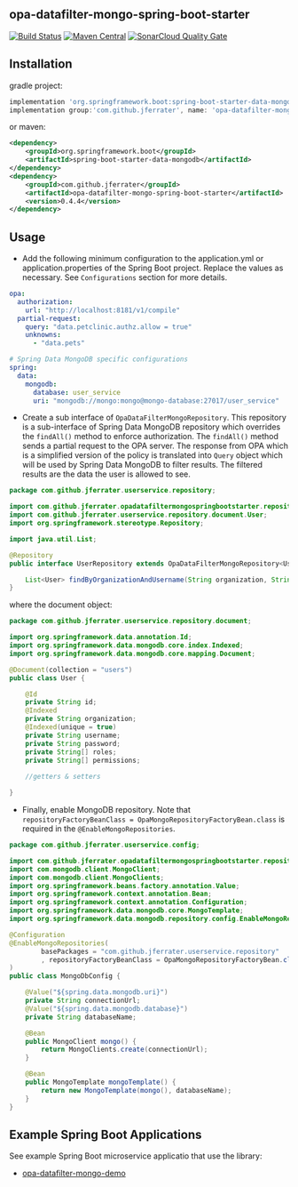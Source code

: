 ## opa-datafilter-mongo-spring-boot-starter
[![Build Status](https://travis-ci.com/jferrater/opa-data-filter-spring-boot-starter.svg?branch=master)](https://travis-ci.com/jferrater/opa-data-filter-spring-boot-starter)
[![Maven Central](https://maven-badges.herokuapp.com/maven-central/com.github.jferrater/opa-datafilter-mongo-spring-boot-starter/badge.svg)](https://search.maven.org/artifact/com.github.jferrater/opa-datafilter-mongo-spring-boot-starter/0.4.4/jar)
[![SonarCloud Quality Gate](https://sonarcloud.io/api/project_badges/measure?project=jferrater_opa-datafilter-mongo-spring-boot-starter&metric=alert_status)](https://sonarcloud.io/dashboard?id=jferrater_opa-datafilter-mongo-spring-boot-starter)

## Installation
gradle project:
```groovy
implementation 'org.springframework.boot:spring-boot-starter-data-mongodb'
implementation group:'com.github.jferrater', name: 'opa-datafilter-mongo-spring-boot-starter', version: '0.4.4'
```
or maven:
````xml
<dependency>
    <groupId>org.springframework.boot</groupId>
    <artifactId>spring-boot-starter-data-mongodb</artifactId>
</dependency>
<dependency>
    <groupId>com.github.jferrater</groupId>
    <artifactId>opa-datafilter-mongo-spring-boot-starter</artifactId>
    <version>0.4.4</version>
</dependency>
````

## Usage
- Add the following minimum configuration to the application.yml or application.properties of the Spring Boot project. Replace the values as necessary. See `Configurations` section for more details.
````yaml
opa:
  authorization:
    url: "http://localhost:8181/v1/compile"
  partial-request:
    query: "data.petclinic.authz.allow = true"
    unknowns:
      - "data.pets"

# Spring Data MongoDB specific configurations
spring:
  data:
    mongodb:
      database: user_service
      uri: "mongodb://mongo:mongo@mongo-database:27017/user_service"
````

- Create a sub interface of `OpaDataFilterMongoRepository`. This repository is a sub-interface of Spring Data MongoDB repository which overrides the `findAll()`
method to enforce authorization. The `findAll()` method sends a partial request to the OPA server. The response from OPA which is a simplified version
of the policy is translated into `Query` object which will be used by Spring Data MongoDB to filter results. The filtered results are the data the user is allowed to see.

```java
package com.github.jferrater.userservice.repository;

import com.github.jferrater.opadatafiltermongospringbootstarter.repository.OpaDataFilterMongoRepository;
import com.github.jferrater.userservice.repository.document.User;
import org.springframework.stereotype.Repository;

import java.util.List;

@Repository
public interface UserRepository extends OpaDataFilterMongoRepository<User, String> {

    List<User> findByOrganizationAndUsername(String organization, String username);
}
```
where the document object:
````java
package com.github.jferrater.userservice.repository.document;

import org.springframework.data.annotation.Id;
import org.springframework.data.mongodb.core.index.Indexed;
import org.springframework.data.mongodb.core.mapping.Document;

@Document(collection = "users")
public class User {

    @Id
    private String id;
    @Indexed
    private String organization;
    @Indexed(unique = true)
    private String username;
    private String password;
    private String[] roles;
    private String[] permissions;
    
    //getters & setters

}
````
- Finally, enable MongoDB repository. Note that `repositoryFactoryBeanClass = OpaMongoRepositoryFactoryBean.class` is required in the `@EnableMongoRepositories`.
````java
package com.github.jferrater.userservice.config;

import com.github.jferrater.opadatafiltermongospringbootstarter.repository.OpaMongoRepositoryFactoryBean;
import com.mongodb.client.MongoClient;
import com.mongodb.client.MongoClients;
import org.springframework.beans.factory.annotation.Value;
import org.springframework.context.annotation.Bean;
import org.springframework.context.annotation.Configuration;
import org.springframework.data.mongodb.core.MongoTemplate;
import org.springframework.data.mongodb.repository.config.EnableMongoRepositories;

@Configuration
@EnableMongoRepositories(
        basePackages = "com.github.jferrater.userservice.repository"
        , repositoryFactoryBeanClass = OpaMongoRepositoryFactoryBean.class
)
public class MongoDbConfig {

    @Value("${spring.data.mongodb.uri}")
    private String connectionUrl;
    @Value("${spring.data.mongodb.database}")
    private String databaseName;

    @Bean
    public MongoClient mongo() {
        return MongoClients.create(connectionUrl);
    }

    @Bean
    public MongoTemplate mongoTemplate() {
        return new MongoTemplate(mongo(), databaseName);
    }
}
````

## Example Spring Boot Applications
See example Spring Boot microservice applicatio that use the library:
 - [opa-datafilter-mongo-demo](https://github.com/jferrater/opa-data-filter-mongo-demo)